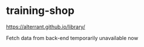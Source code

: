# training-shop
https://alterrant.github.io/library/

Fetch data from back-end temporarily unavailable now
